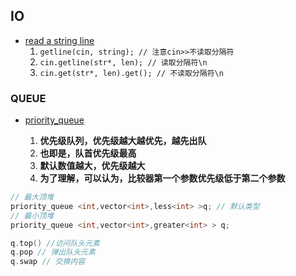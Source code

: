 ## IO
- [read a string line](https://blog.csdn.net/lwgkzl/article/details/53232889)
	1. `getline(cin, string); // 注意cin>>不读取分隔符`
	1. `cin.getline(str*, len); // 读取分隔符\n`
	1. `cin.get(str*, len).get(); // 不读取分隔符\n`
	

### QUEUE

- [priority_queue](https://blog.csdn.net/weixin_36888577/article/details/79937886)

    1. **优先级队列，优先级越大越优先，越先出队**
    2. **也即是，队首优先级最高**
    3. **默认数值越大，优先级越大**
    4. **为了理解，可以认为，比较器第一个参数优先级低于第二个参数**

```cpp
// 最大顶堆
priority_queue <int,vector<int>,less<int> >q; // 默认类型
// 最小顶堆
priority_queue <int,vector<int>,greater<int> > q;

q.top() //访问队头元素
q.pop // 弹出队头元素
q.swap // 交换内容
```

